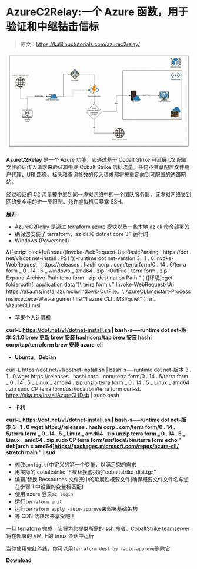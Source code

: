 # AzureC2Relay:一个 Azure 函数，用于验证和中继钴击信标

> 原文：<https://kalilinuxtutorials.com/azurec2relay/>

[![AzureC2Relay : An Azure Function That Validates And Relays Cobalt Strike Beacon](img//28f3663ccc401991f0a783a1f8598ccd.png "AzureC2Relay : An Azure Function That Validates And Relays Cobalt Strike Beacon")](https://1.bp.blogspot.com/-_KgNTH2G4qk/YHisRUjakGI/AAAAAAAAIvU/DK5dRpWbvKcOU6GWGQDbzRo_H-rwXRQ9ACLcBGAsYHQ/s728/AzureC2Relay%25281%2529.png)

**AzureC2Relay** 是一个 Azure 功能，它通过基于 Cobalt Strike 可延展 C2 配置文件验证传入请求来验证和中继 Cobalt Strike 信标流量。任何不共享配置文件用户代理、URI 路径、标头和查询参数的传入请求都将被重定向到可配置的诱饵网站。

经过验证的 C2 流量被中继到同一虚拟网络中的一个团队服务器，该虚拟网络受到网络安全组的进一步限制。允许虚拟机只暴露 SSH。

**展开**

*   AzureC2Relay 是通过 terraform azure 模块以及一些本地 az cli 命令部署的
*   确保您安装了 terraform、az cli 和 dotnet core 3.1 运行时
*   Windows (Powershell)

&([script block]::Create((Invoke-WebRequest-UseBasicParsing ' https://dot . net/v1/dot net-install . PS1 '))-runtime dot net-version 3 . 1 . 0
Invoke-WebRequest ' https://releases . hashi corp . com/terra form/0 . 14 . 6/terra form _ 0 . 14 . 6 _ windows _ amd64 . zip '-OutFile ' terra form . zip '
Expand-Archive-Path terra form . zip-destination Path " $(.$([环境]::get folderpath(' application data ')\ terra form \ "
Invoke-WebRequest-Uri https://aka.ms/installazurecliwindows-OutFile。\ AzureCLI.msistart-Process msiexec.exe-Wait-argument list“/I azure CLI . MSI/quiet”；rm。\AzureCLI.msi

*   苹果个人计算机

**curl-L https://dot.net/v1/dotnet-install.sh | bash-s—–runtime dot net–版本 3.1.0
brew 更新
brew 安装 hashicorp/tap
brew 安装 hashi corp/tap/terraform
brew 安装 azure-cli**

*   **Ubuntu，Debian**

curl-L https://dot.net/v1/dotnet-install.sh | bash-s—–runtime dot net–版本 3 . 1 . 0
wget https://releases . hashi corp . com/terra form/0 . 14 . 5/terra form _ 0 . 14 . 5 _ Linux _ amd64 . zip
unzip terra form _ 0 . 14 . 5 _ Linux _ amd64 . zip
sudo CP terra form/usr/local/bin/terra form
curl-sL https://aka.ms/InstallAzureCLIDeb | sudo bash

*   **卡利**

**curl-L https://dot.net/v1/dotnet-install.sh | bash-s—–runtime dot net–版本 3 . 1 . 0
wget https://releases . hashi corp . com/terra form/0 . 14 . 5/terra form _ 0 . 14 . 5 _ Linux _ amd64 . zip
unzip terra form _ 0 . 14 . 5 _ Linux _ amd64 . zip
sudo CP terra form/usr/local/bin/terra form
echo " deb[arch = amd64]https://packages.microsoft.com/repos/azure-cli/ stretch main " | sud**

*   修改`config.tf`中定义的第一个变量，以满足您的需求
*   用实际的 cobaltstrike 下载替换虚拟的“cobaltstrike-dist.tgz”
*   编辑/替换 Ressources 文件夹中的延展性概要文件(确保概要文件文件名与您在步骤 1 中设置的变量相匹配)
*   使用 azure 登录`az login`
*   运行`terraform init`
*   运行`terraform apply -auto-approve`来部署基础架构
*   等 CDN 活跃起来享受吧！

一旦 terraform 完成，它将为您提供所需的 ssh 命令，CobaltStrike teamserver 将在部署的 VM 上的 tmux 会话中运行

当你使用完红外线，你可以用`terraform destroy -auto-approve`删除它

[**Download**](https://github.com/Flangvik/AzureC2Relay)
